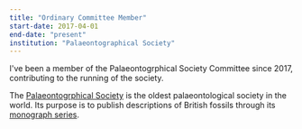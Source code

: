 ```yaml
---
title: "Ordinary Committee Member"
start-date: 2017-04-01
end-date: "present"
institution: "Palaeontographical Society"
---
```

I've been a member of the Palaeontogrphical Society Committee since 2017,
contributing to the running of the society.

The [Palaeontogrphical Society](https://www.palaeosoc.org/site/home/) is the
oldest palaeontological society in the world. Its purpose is to publish
descriptions of British fossils through its [monograph
series](https://www.tandfonline.com/toc/tmps20/current).
